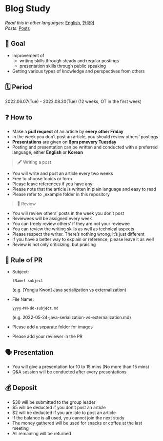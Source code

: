 # Blog Study

*Read this in other languages*: [English](README.md), [한국어](README_ko.md)\
*Posts:* [Posts](/posts.md)

## 📝 Goal 

- Improvement of
	- writing skills through steady and regular postings
	- presentation skills through public speaking
- Getting various types of knowledge and perspectives from others

## 🗓 Period 
2022.06.07(Tue) - 2022.08.30(Tue) (12 weeks, OT in the first week)

## ❓ How to 
- Make a **pull request** of an article by **every other Friday**
- In the week you don’t post an article, you should review others’ postings
- **Presentations** are given on **8pm pmevery Tuesday**
- Posting and presentation can be written and conducted with a preferred language, either **English** or **Korean**

> 🖋 Writing a post
  - You will write and post an article every two weeks
  - Free to choose topics or form
  - Please leave references if you have any
  - Please note that the article is written in plain language and easy to read
  - Please refer to _example folder in this repository

> 🔖 Review
  - You will review others’ posts in the week you don’t post  
  - Reviewees will be assigned every week
  - You can freely review others’ if they are not your reviewee
  - You can review the writing skills as well as technical aspects
  - Please respect the writer. There’s nothing wrong, it’s just different
  - If you have a better way to explain or reference, please leave it as well
  - Review is not only criticizing, but praising

## 💾 Rule of PR 
- Subject: 
  ~~~
  [Name] subject
  ~~~
  (e.g. [Yongju Kwon] Java serialization vs externalization)

- File Name: 
  ~~~
  yyyy-MM-dd-subject.md
  ~~~
  (e.g. 2022-05-24-java-serialization-vs-externalization.md)


- Please add a separate folder for images
- Please add your reviewer in the PR

## 🗣 Presentation 
- You will give a presentation for 10 to 15 mins (No more than 15 mins)
- Q&A session will be conducted after every presentations

## 💰 Deposit 
- $30 will be submitted to the group leader
- $5 will be deducted if you don’t post an article
- $2 will be deducted if you are late to post an article
- If the balance is all used, you cannot join the next study
- The money gathered will be used for snacks or coffee at the last meeting
- All remaining will be returned
